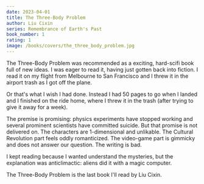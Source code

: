 ```yaml
---
date: 2023-04-01
title: The Three-Body Problem
author: Liu Cixin
series: Remembrance of Earth's Past
book_number: 1
rating: 1
image: /books/covers/the_three_body_problem.jpg
---
```


<span class="book-title">The Three-Body Problem</span> was recommended as a
exciting, hard-scifi book full of new ideas. I was eager to read it, having
just gotten back into fiction. I read it on my flight from Melbourne to San
Francisco and I threw it in the airport trash as I got off the plane.

Or that's what I wish I had done. Instead I had 50 pages to go when I landed
and I finished on the ride home, where I threw it in the trash (after trying
to give it away for a week).

The premise is promising: physics experiments have stopped working and several
prominent scientists have committed suicide. But that promise is not delivered
on. The characters are 1-dimensional and unlikable. The Cultural Revolution
part feels oddly romanticized. The video-game part is gimmicky and does not
answer our question. The writing is bad.

I kept reading because I wanted understand the mysteries, but the explanation
was anticlimactic: aliens did it with a magic computer.

<span class="book-title">The Three-Body Problem</span> is the last book I'll
read by Liu Cixin.
